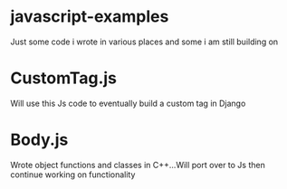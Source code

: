 # javascript-examples
Just some code i wrote in various places and some i am still building on

# CustomTag.js
Will use this Js code to eventually build a custom tag in Django

# Body.js
Wrote object functions and classes in C++...Will port over to Js then continue working on functionality
